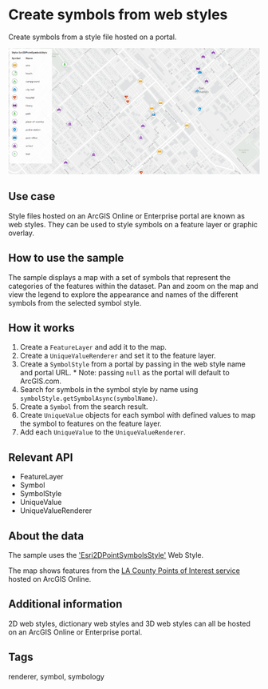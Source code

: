 # Create symbols from web styles

Create symbols from a style file hosted on a portal.

![Image of create symbols from web styles](CreateSymbolsFromWebStyles.png)

## Use case

Style files hosted on an ArcGIS Online or Enterprise portal are known as web styles. They can be used to style symbols on a feature layer or graphic overlay.

## How to use the sample

The sample displays a map with a set of symbols that represent the categories of the features within the dataset. Pan and zoom on the map and view the legend to explore the appearance and names of the different symbols from the selected symbol style.

## How it works

1. Create a `FeatureLayer` and add it to the map.
2. Create a `UniqueValueRenderer` and set it to the feature layer.
3. Create a `SymbolStyle` from a portal by passing in the web style name and portal URL. 
       * Note: passing `null` as the portal will default to ArcGIS.com.
4. Search for symbols in the symbol style by name using `symbolStyle.getSymbolAsync(symbolName)`.
5. Create a `Symbol` from the search result.
6. Create `UniqueValue` objects for each symbol with defined values to map the symbol to features on the feature layer.
7. Add each `UniqueValue` to the `UniqueValueRenderer`.

## Relevant API

* FeatureLayer
* Symbol
* SymbolStyle
* UniqueValue
* UniqueValueRenderer

## About the data

The sample uses the ['Esri2DPointSymbolsStyle'](https://developers.arcgis.com/javascript/latest/guide/esri-web-style-symbols-2d) Web Style.

The map shows features from the [LA County Points of Interest service](https://services.arcgis.com/V6ZHFr6zdgNZuVG0/arcgis/rest/services/LA_County_Points_of_Interest/FeatureServer/0) hosted on ArcGIS Online.

## Additional information

2D web styles, dictionary web styles and 3D web styles can all be hosted on an ArcGIS Online or Enterprise portal.

## Tags

renderer, symbol, symbology
